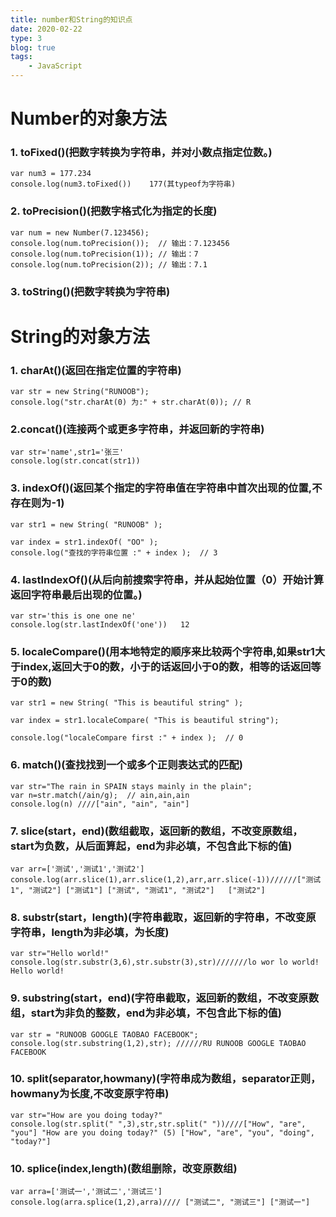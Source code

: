 ```yaml
---
title: number和String的知识点
date: 2020-02-22
type: 3
blog: true
tags:
    - JavaScript
---
```


# Number的对象方法

### 1. toFixed()(把数字转换为字符串，并对小数点指定位数。)
```
var num3 = 177.234 
console.log(num3.toFixed())    177(其typeof为字符串)
```
### 2. toPrecision()(把数字格式化为指定的长度)

```
var num = new Number(7.123456); 
console.log(num.toPrecision());  // 输出：7.123456 
console.log(num.toPrecision(1)); // 输出：7
console.log(num.toPrecision(2)); // 输出：7.1
```
### 3. toString()(把数字转换为字符串)


# String的对象方法
### 1. charAt()(返回在指定位置的字符串)
```
var str = new String("RUNOOB"); 
console.log("str.charAt(0) 为:" + str.charAt(0)); // R
```
### 2.concat()(连接两个或更多字符串，并返回新的字符串)
```
var str='name',str1='张三'
console.log(str.concat(str1))
```
### 3. indexOf()(返回某个指定的字符串值在字符串中首次出现的位置,不存在则为-1)
```
var str1 = new String( "RUNOOB" ); 

var index = str1.indexOf( "OO" ); 
console.log("查找的字符串位置 :" + index );  // 3
```

### 4. lastIndexOf()(从后向前搜索字符串，并从起始位置（0）开始计算返回字符串最后出现的位置。)
```
var str='this is one one ne'
console.log(str.lastIndexOf('one'))   12
```

### 5. localeCompare()(用本地特定的顺序来比较两个字符串,如果str1大于index,返回大于0的数，小于的话返回小于0的数，相等的话返回等于0的数)
```
var str1 = new String( "This is beautiful string" );
  
var index = str1.localeCompare( "This is beautiful string");  

console.log("localeCompare first :" + index );  // 0
```

### 6. match()(查找找到一个或多个正则表达式的匹配)
```
var str="The rain in SPAIN stays mainly in the plain"; 
var n=str.match(/ain/g);  // ain,ain,ain
console.log(n) ////["ain", "ain", "ain"]
```
### 7. slice(start，end)(数组截取，返回新的数组，不改变原数组，start为负数，从后面算起，end为非必填，不包含此下标的值)
```
var arr=['测试','测试1','测试2']
console.log(arr.slice(1),arr.slice(1,2),arr,arr.slice(-1))//////["测试1", "测试2"] ["测试1"] ["测试", "测试1", "测试2"]   ["测试2"]
```
### 8. substr(start，length)(字符串截取，返回新的字符串，不改变原字符串，length为非必填，为长度)
```
var str="Hello world!"
console.log(str.substr(3,6),str.substr(3),str)///////lo wor lo world! Hello world!
```

### 9. substring(start，end)(字符串截取，返回新的数组，不改变原数组，start为非负的整数，end为非必填，不包含此下标的值)
```
var str = "RUNOOB GOOGLE TAOBAO FACEBOOK"; 
console.log(str.substring(1,2),str); //////RU RUNOOB GOOGLE TAOBAO FACEBOOK
```
### 10. split(separator,howmany)(字符串成为数组，separator正则，howmany为长度,不改变原字符串)
```
var str="How are you doing today?"
console.log(str.split(" ",3),str,str.split(" "))////["How", "are", "you"] "How are you doing today?" (5) ["How", "are", "you", "doing", "today?"]
```
### 10. splice(index,length)(数组删除，改变原数组)
```
var arra=['测试一','测试二','测试三']
console.log(arra.splice(1,2),arra)//// ["测试二", "测试三"] ["测试一"]
```




